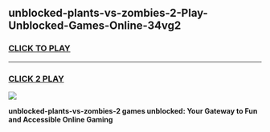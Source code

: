 
## unblocked-plants-vs-zombies-2-Play-Unblocked-Games-Online-34vg2
<h3>
<a href="https://premium76.site?title=unblocked-plants-vs-zombies-2&ref=25A">CLICK TO PLAY</a></h3>
<hr>

<h3>
<a href="https://premium76.site?title=unblocked-plants-vs-zombies-2&ref=25A">CLICK 2 PLAY</a>
  
</h3>

<a href="https://premium76.site?title=unblocked-plants-vs-zombies-2&ref=25A"><img src="https://clearcache.store/games.png"></a>


**unblocked-plants-vs-zombies-2 games unblocked: Your Gateway to Fun and Accessible Online Gaming**
